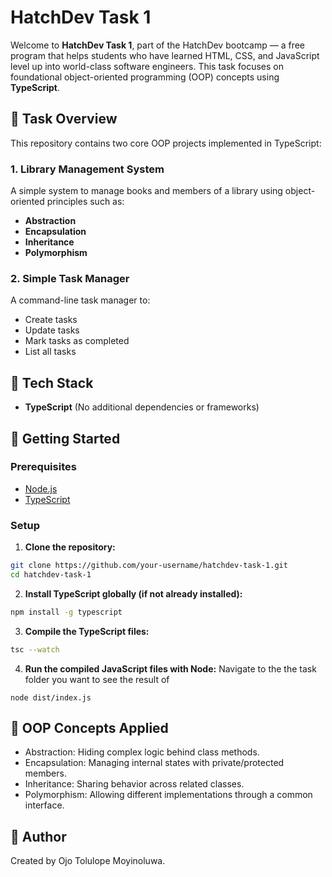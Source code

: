 # HatchDev Task 1

Welcome to **HatchDev Task 1**, part of the HatchDev bootcamp — a free program that helps students who have learned HTML, CSS, and JavaScript level up into world-class software engineers. This task focuses on foundational object-oriented programming (OOP) concepts using **TypeScript**.

## 📘 Task Overview

This repository contains two core OOP projects implemented in TypeScript:

### 1. Library Management System

A simple system to manage books and members of a library using object-oriented principles such as:

- **Abstraction**
- **Encapsulation**
- **Inheritance**
- **Polymorphism**

### 2. Simple Task Manager

A command-line task manager to:

- Create tasks
- Update tasks
- Mark tasks as completed
- List all tasks

## 🧰 Tech Stack

- **TypeScript** (No additional dependencies or frameworks)

## 🚀 Getting Started

### Prerequisites

- [Node.js](https://nodejs.org/)
- [TypeScript](https://www.typescriptlang.org/)

### Setup

1. **Clone the repository:**

```bash
git clone https://github.com/your-username/hatchdev-task-1.git
cd hatchdev-task-1
```

2. **Install TypeScript globally (if not already installed):**

```bash
npm install -g typescript
```

3. **Compile the TypeScript files:**
```bash
tsc --watch
```

4. **Run the compiled JavaScript files with Node:**
   Navigate to the the task folder you want to see the result of
```
node dist/index.js
```

## 🧠 OOP Concepts Applied
- Abstraction: Hiding complex logic behind class methods.
- Encapsulation: Managing internal states with private/protected members.
- Inheritance: Sharing behavior across related classes.
- Polymorphism: Allowing different implementations through a common interface.

## 👤 Author

Created by Ojo Tolulope Moyinoluwa.

